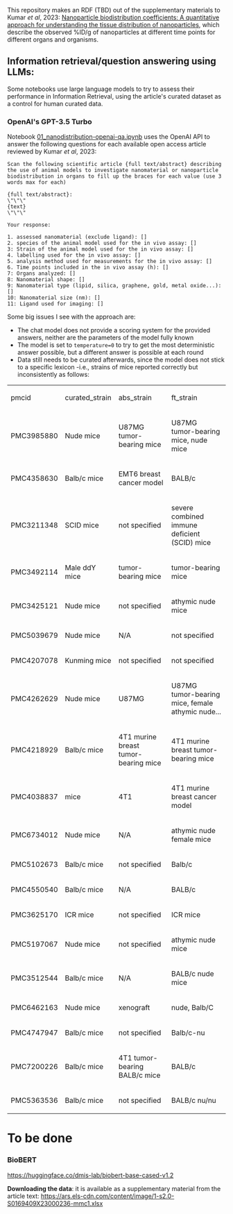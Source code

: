 This repository makes an RDF (TBD) out of the supplementary materials to  Kumar _et al_, 2023: [Nanoparticle biodistribution coefficients: A quantitative approach for understanding the tissue distribution of nanoparticles](https://doi.org/10.1016/j.addr.2023.114708), which describe the observed %ID/g of nanoparticles at different time points for different organs and organisms.

## Information retrieval/question answering using LLMs:

Some notebooks use large language models to try to assess their performance in Information Retrieval, using the article's curated dataset as a control for human curated data.

### OpenAI's GPT-3.5 Turbo

Notebook [01_nanodistribution-openai-qa.ipynb](https://github.com/jmillanacosta/distribution-nm-rdf/blob/master/notebooks/01_nanodistribution-openai-qa.ipynb) uses the OpenAI API to answer the following questions for each available open access article reviewed by  Kumar _et al_, 2023:

```
Scan the following scientific article {full text/abstract} describing the use of animal models to investigate nanomaterial or nanoparticle biodistribution in organs to fill up the braces for each value (use 3 words max for each)

{full text/abstract}:
\"\"\"
{text}
\"\"\"

Your response:

1. assessed nanomaterial (exclude ligand): []
2. species of the animal model used for the in vivo assay: []
3: Strain of the animal model used for the in vivo assay: []
4. labelling used for the in vivo assay: []
5. analysis method used for measurements for the in vivo assay: []
6. Time points included in the in vivo assay (h): []
7: Organs analyzed: []
8: Nanomaterial shape: []
9: Nanomaterial type (lipid, silica, graphene, gold, metal oxide...): []
10: Nanomaterial size (nm): []
11: Ligand used for imaging: []
```

Some big issues I see with the approach are:
- The chat model does not provide a scoring system for the provided answers, neither are the parameters of the model fully known
- The model is set to `temperature=0` to try to get the most deterministic answer possible, but a different answer is possible at each round
- Data still needs to be curated afterwards, since the model does not stick to a specific lexicon -i.e., strains of mice reported correctly but inconsistently as follows:

<table>
	<tbody>
		<tr>
			<td><p>pmcid</p>
			</td>
			<td><p>curated_strain</p>
			</td>
			<td><p>abs_strain</p>
			</td>
			<td><p>ft_strain</p>
			</td>
		</tr>
		<tr>
			<td><p>PMC3985880</p>
			</td>
			<td><p>Nude mice</p>
			</td>
			<td><p>U87MG tumor-bearing mice</p>
			</td>
			<td><p>U87MG tumor-bearing mice, nude mice</p>
			</td>
		</tr>
		<tr>
			<td><p>PMC4358630</p>
			</td>
			<td><p>Balb/c mice</p>
			</td>
			<td><p>EMT6 breast cancer model</p>
			</td>
			<td><p>BALB/c</p>
			</td>
		</tr>
		<tr>
			<td><p>PMC3211348</p>
			</td>
			<td><p>SCID mice</p>
			</td>
			<td><p>not specified</p>
			</td>
			<td><p>severe combined immune deficient (SCID) mice</p>
			</td>
		</tr>
		<tr>
			<td><p>PMC3492114</p>
			</td>
			<td><p>Male ddY mice</p>
			</td>
			<td><p>tumor-bearing mice</p>
			</td>
			<td><p>tumor-bearing mice</p>
			</td>
		</tr>
		<tr>
			<td><p>PMC3425121</p>
			</td>
			<td><p>Nude mice</p>
			</td>
			<td><p>not specified</p>
			</td>
			<td><p>athymic nude mice</p>
			</td>
		</tr>
		<tr>
			<td><p>PMC5039679</p>
			</td>
			<td><p>Nude mice</p>
			</td>
			<td><p>N/A</p>
			</td>
			<td><p>not specified</p>
			</td>
		</tr>
		<tr>
			<td><p>PMC4207078</p>
			</td>
			<td><p>Kunming mice</p>
			</td>
			<td><p>not specified</p>
			</td>
			<td><p>not specified</p>
			</td>
		</tr>
		<tr>
			<td><p>PMC4262629</p>
			</td>
			<td><p>Nude mice</p>
			</td>
			<td><p>U87MG</p>
			</td>
			<td><p>U87MG tumor-bearing mice, female athymic nude...</p>
			</td>
		</tr>
		<tr>
			<td><p>PMC4218929</p>
			</td>
			<td><p>Balb/c mice</p>
			</td>
			<td><p>4T1 murine breast tumor-bearing mice</p>
			</td>
			<td><p>4T1 murine breast tumor-bearing mice</p>
			</td>
		</tr>
		<tr>
			<td><p>PMC4038837</p>
			</td>
			<td><p>mice</p>
			</td>
			<td><p>4T1</p>
			</td>
			<td><p>4T1 murine breast cancer model</p>
			</td>
		</tr>
		<tr>
			<td><p>PMC6734012</p>
			</td>
			<td><p>Nude mice</p>
			</td>
			<td><p>N/A</p>
			</td>
			<td><p>athymic nude female mice</p>
			</td>
		</tr>
		<tr>
			<td><p>PMC5102673</p>
			</td>
			<td><p>Balb/c mice</p>
			</td>
			<td><p>not specified</p>
			</td>
			<td><p>Balb/c</p>
			</td>
		</tr>
		<tr>
			<td><p>PMC4550540</p>
			</td>
			<td><p>Balb/c mice</p>
			</td>
			<td><p>N/A</p>
			</td>
			<td><p>BALB/c</p>
			</td>
		</tr>
		<tr>
			<td><p>PMC3625170</p>
			</td>
			<td><p>ICR mice</p>
			</td>
			<td><p>not specified</p>
			</td>
			<td><p>ICR mice</p>
			</td>
		</tr>
		<tr>
			<td><p>PMC5197067</p>
			</td>
			<td><p>Nude mice</p>
			</td>
			<td><p>not specified</p>
			</td>
			<td><p>athymic nude mice</p>
			</td>
		</tr>
		<tr>
			<td><p>PMC3512544</p>
			</td>
			<td><p>Balb/c mice</p>
			</td>
			<td><p>N/A</p>
			</td>
			<td><p>BALB/c nude mice</p>
			</td>
		</tr>
		<tr>
			<td><p>PMC6462163</p>
			</td>
			<td><p>Nude mice</p>
			</td>
			<td><p>xenograft</p>
			</td>
			<td><p>nude, Balb/C</p>
			</td>
		</tr>
		<tr>
			<td><p>PMC4747947</p>
			</td>
			<td><p>Balb/c mice</p>
			</td>
			<td><p>not specified</p>
			</td>
			<td><p>Balb/c-nu</p>
			</td>
		</tr>
		<tr>
			<td><p>PMC7200226</p>
			</td>
			<td><p>Balb/c mice</p>
			</td>
			<td><p>4T1 tumor-bearing BALB/c mice</p>
			</td>
			<td><p>BALB/c</p>
			</td>
		</tr>
		<tr>
			<td><p>PMC5363536</p>
			</td>
			<td><p>Balb/c mice</p>
			</td>
			<td><p>not specified</p>
			</td>
			<td><p>BALB/c nu/nu</p>
			</td>
		</tr>
	</tbody>
</table>

# To be done

### BioBERT 

https://huggingface.co/dmis-lab/biobert-base-cased-v1.2


**Downloading the data**: it is available as a supplementary material from the article text: https://ars.els-cdn.com/content/image/1-s2.0-S0169409X23000236-mmc1.xlsx

